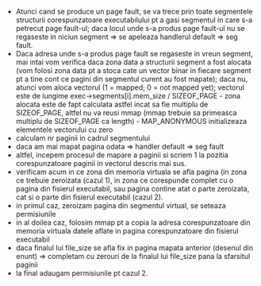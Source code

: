 - Atunci cand se produce un page fault, se va trece prin toate segmentele
structurii corespunzatoare executabilului pt a gasi segmentul in care s-a
petrecut page fault-ul; daca locul unde s-a produs page fault-ul nu se
regaseste in niciun segment => se apeleaza handlerul default => seg fault.
- Daca adresa unde s-a produs page fault se regaseste in vreun segment,
mai intai vom verifica daca zona data a structurii segment a fost alocata
(vom folosi zona data pt a stoca cate un vector binar in fiecare segment
pt a tine cont ce pagini din segmentul curent au fost mapate);
daca nu, atunci vom aloca vectorul (1 = mapped; 0 = not mapped yet);
vectorul este de lungime exec->segments[i].mem_size / SIZEOF_PAGE -
zona alocata este de fapt calculata astfel incat sa fie multiplu de SIZEOF_PAGE,
altfel nu va reusi mmap (mmap trebuie sa primeasca multiplu de SIZEOF_PAGE
ca length) - MAP_ANONYMOUS initializeaza elementele vectorului cu zero
- calculam nr paginii in cadrul segmentului
- daca am mai mapat pagina odata => handler default => seg fault
- altfel, incepem procesul de mapare a paginii si scriem 1 la pozitia
corespunzatoare paginii in vectorul descris mai sus.
- verificam acum in ce zona din memoria virtuala se afla pagina
(in zona ce trebuie zeroizata (cazul 1), in zona ce corespunde complet cu
o pagina din fisierul executabil, sau pagina contine atat o parte zeroizata,
cat si o parte din fisierul executabil (cazul 2).
- in primul caz, zeroizam pagina din segmentul virtual, se seteaza permisiunile
- in al doilea caz, folosim mmap pt a copia la adresa corespunzatoare din
memoria virtuala datele aflate in pagina corespunzatoare din fisierul executabil
- daca finalul lui file_size se afla fix in pagina mapata anterior
(desenul din enunt) => completam cu zerouri de la finalul lui file_size pana la
sfarsitul paginii
- la final adaugam permisiunile pt cazul 2.
